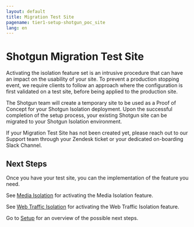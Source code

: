 ```yaml
---
layout: default
title: Migration Test Site
pagename: tier1-setup-shotgun_poc_site
lang: en
---
```


# Shotgun Migration Test Site

Activating the isolation feature set is an intrusive procedure that can have an impact on the usability of your site. To prevent a production stopping event, we require clients to follow an approach where the configuration is first validated on a test site, before being applied to the production site.

The Shotgun team will create a temporary site to be used as a Proof of Concept for your Shotgun Isolation deployment. Upon the successful completion of the setup process, your existing Shotgun site can be migrated to your Shotgun Isolation environment.

If your Migration Test Site has not been created yet, please reach out to our Support team through your Zendesk ticket or your dedicated on-boarding Slack Channel.

## Next Steps

Once you have your test site, you can the implementation of the feature you need.

See [Media Isolation](./s3_bucket.md) for activating the Media Isolation feature.

See [Web Traffic Isolation](./traffic_segregation.md) for activating the Web Traffic Isolation feature.

Go to [Setup](./setup.md) for an overview of the possible next steps.